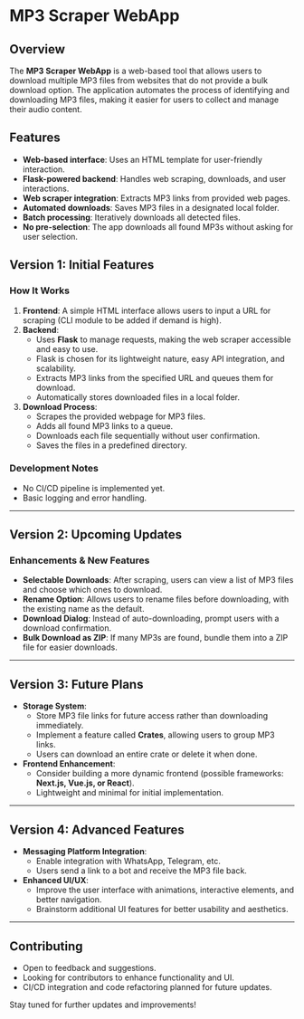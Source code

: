 # MP3 Scraper WebApp

## Overview
The **MP3 Scraper WebApp** is a web-based tool that allows users to download multiple MP3 files from websites that do not provide a bulk download option. The application automates the process of identifying and downloading MP3 files, making it easier for users to collect and manage their audio content.

## Features
- **Web-based interface**: Uses an HTML template for user-friendly interaction.
- **Flask-powered backend**: Handles web scraping, downloads, and user interactions.
- **Web scraper integration**: Extracts MP3 links from provided web pages.
- **Automated downloads**: Saves MP3 files in a designated local folder.
- **Batch processing**: Iteratively downloads all detected files.
- **No pre-selection**: The app downloads all found MP3s without asking for user selection.

## Version 1: Initial Features
### How It Works
1. **Frontend**: A simple HTML interface allows users to input a URL for scraping (CLI module to be added if demand is high).
2. **Backend**:
   - Uses **Flask** to manage requests, making the web scraper accessible and easy to use.
   - Flask is chosen for its lightweight nature, easy API integration, and scalability.
   - Extracts MP3 links from the specified URL and queues them for download.
   - Automatically stores downloaded files in a local folder.
3. **Download Process**:
   - Scrapes the provided webpage for MP3 files.
   - Adds all found MP3 links to a queue.
   - Downloads each file sequentially without user confirmation.
   - Saves the files in a predefined directory.

### Development Notes
- No CI/CD pipeline is implemented yet.
- Basic logging and error handling.

---

## Version 2: Upcoming Updates
### Enhancements & New Features
- **Selectable Downloads**: After scraping, users can view a list of MP3 files and choose which ones to download.
- **Rename Option**: Allows users to rename files before downloading, with the existing name as the default.
- **Download Dialog**: Instead of auto-downloading, prompt users with a download confirmation.
- **Bulk Download as ZIP**: If many MP3s are found, bundle them into a ZIP file for easier downloads.

---

## Version 3: Future Plans
- **Storage System**:
  - Store MP3 file links for future access rather than downloading immediately.
  - Implement a feature called **Crates**, allowing users to group MP3 links.
  - Users can download an entire crate or delete it when done.
- **Frontend Enhancement**:
  - Consider building a more dynamic frontend (possible frameworks: **Next.js, Vue.js, or React**).
  - Lightweight and minimal for initial implementation.

---

## Version 4: Advanced Features
- **Messaging Platform Integration**:
  - Enable integration with WhatsApp, Telegram, etc.
  - Users send a link to a bot and receive the MP3 file back.
- **Enhanced UI/UX**:
  - Improve the user interface with animations, interactive elements, and better navigation.
  - Brainstorm additional UI features for better usability and aesthetics.

---

## Contributing
- Open to feedback and suggestions.
- Looking for contributors to enhance functionality and UI.
- CI/CD integration and code refactoring planned for future updates.

Stay tuned for further updates and improvements!